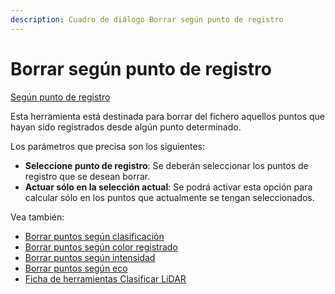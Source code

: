 ```yaml
---
description: Cuadro de diálogo Borrar según punto de registro
---
```


# Borrar según punto de registro

[Según punto de registro](./)

Esta herramienta está destinada para borrar del fichero aquellos puntos que hayan sido registrados desde algún punto determinado.

Los parámetros que precisa son los siguientes:

* **Seleccione punto de registro**: Se deberán seleccionar los puntos de registro que se desean borrar.
* **Actuar sólo en la selección actual**: Se podrá activar esta opción para calcular sólo en los puntos que actualmente se tengan seleccionados.

Vea también:

* [Borrar puntos según clasificación](../untitled-316/untitled-28.md)
* [Borrar puntos según color registrado](../untitled-317/untitled-29.md)
* [Borrar puntos según intensidad](../untitled-319/untitled-31.md)
* [Borrar puntos según eco](../untitled-318/untitled-30.md)
* [Ficha de herramientas Clasificar LiDAR](../../fichas-de-herramientas/untitled-245.md)

